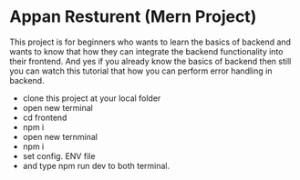 # Appan Resturent (Mern Project)

This project is for beginners who wants to learn the basics of backend and wants to know that how they can integrate the backend functionality into their frontend. And yes if you already know the basics of backend then still you can watch this tutorial that how you can perform error handling in backend.


- clone this project at your local folder
- open new terminal
- cd frontend
- npm i
- open new ternminal
- npm i
- set config. ENV file
- and type npm run dev to both terminal.
